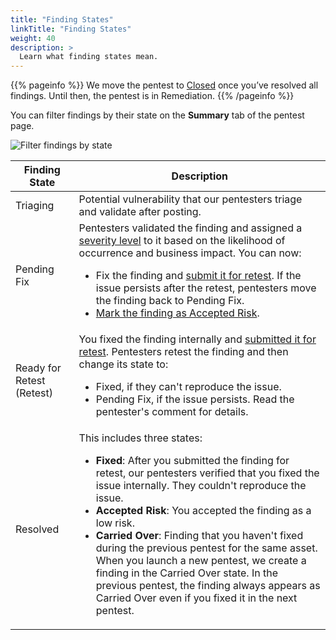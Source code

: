 ```yaml
---
title: "Finding States"
linkTitle: "Finding States"
weight: 40
description: >
  Learn what finding states mean.
---
```


{{% pageinfo %}}
We move the pentest to [Closed](/platform-deep-dive/pentests/pentest-process/pentest-states/) once you’ve resolved all findings. Until then, the pentest is in Remediation.
{{% /pageinfo %}}

You can filter findings by their state on the **Summary** tab of the pentest page.

![Filter findings by state](/deepdive/FilterFindingsbyState.png "Filter findings by state")

| Finding State | Description |
|---|---|
| Triaging | Potential vulnerability that our pentesters triage and validate after posting. |
| Pending Fix | Pentesters validated the finding and assigned a [severity level](/platform-deep-dive/pentests/findings/severity-levels/) to it based on the likelihood of occurrence and business impact. You can now:<ul><li>Fix the finding and [submit it for retest](/platform-deep-dive/pentests/findings/remediate-findings/#submit-a-finding-for-retest). If the issue persists after the retest, pentesters move the finding back to Pending Fix.</li><li>[Mark the finding as Accepted Risk](/platform-deep-dive/pentests/findings/remediate-findings/#mark-a-finding-as-accepted-risk).</li></ul> |
| Ready for Retest (Retest) | You fixed the finding internally and [submitted it for retest](/platform-deep-dive/pentests/findings/remediate-findings/#submit-a-finding-for-retest). Pentesters retest the finding and then change its state to:<ul><li>Fixed, if they can't reproduce the issue.</li><li>Pending Fix, if the issue persists. Read the pentester's comment for details.</li></ul> |
| Resolved | This includes three states:<ul><li>**Fixed**: After you submitted the finding for retest, our pentesters verified that you fixed the issue internally. They couldn't reproduce the issue.</li><li>**Accepted Risk**: You accepted the finding as a low risk.</li><li>**Carried Over**: Finding that you haven't fixed during the previous pentest for the same asset. When you launch a new pentest, we create a finding in the Carried Over state. In the previous pentest, the finding always appears as Carried Over even if you fixed it in the next pentest.</li></ul> |
